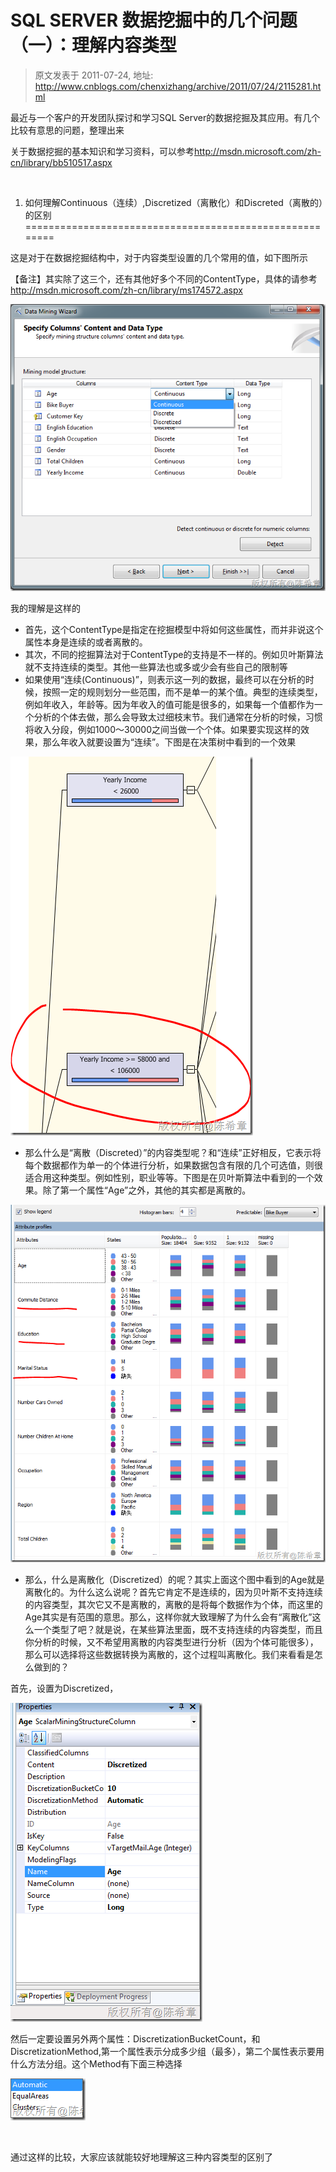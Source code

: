 # SQL SERVER 数据挖掘中的几个问题（一）：理解内容类型 
> 原文发表于 2011-07-24, 地址: http://www.cnblogs.com/chenxizhang/archive/2011/07/24/2115281.html 


最近与一个客户的开发团队探讨和学习SQL Server的数据挖掘及其应用。有几个比较有意思的问题，整理出来

 关于数据挖掘的基本知识和学习资料，可以参考<http://msdn.microsoft.com/zh-cn/library/bb510517.aspx>

  

 1. 如何理解Continuous（连续）,Discretized（离散化）和Discreted（离散的）的区别
========================================================

 这是对于在数据挖掘结构中，对于内容类型设置的几个常用的值，如下图所示

 【备注】其实除了这三个，还有其他好多个不同的ContentType，具体的请参考<http://msdn.microsoft.com/zh-cn/library/ms174572.aspx>

 [![image](./images/2115281-20110724111113588.png "image")](http://images.cnblogs.com/cnblogs_com/chenxizhang/201107/201107241111122605.png)

 我的理解是这样的

 * 首先，这个ContentType是指定在挖掘模型中将如何这些属性，而并非说这个属性本身是连续的或者离散的。
* 其次，不同的挖掘算法对于ContentType的支持是不一样的。例如贝叶斯算法就不支持连续的类型。其他一些算法也或多或少会有些自己的限制等
* 如果使用“连续(Continuous)”，则表示这一列的数据，最终可以在分析的时候，按照一定的规则划分一些范围，而不是单一的某个值。典型的连续类型，例如年收入，年龄等。因为年收入的值可能是很多的，如果每一个值都作为一个分析的个体去做，那么会导致太过细枝末节。我们通常在分析的时候，习惯将收入分段，例如1000～30000之间当做一个个体。如果要实现这样的效果，那么年收入就要设置为“连续”。下图是在决策树中看到的一个效果

 [![image](./images/2115281-201107241111139475.png "image")](http://images.cnblogs.com/cnblogs_com/chenxizhang/201107/201107241111136443.png)

 * 那么什么是“离散（Discreted）”的内容类型呢？和“连续”正好相反，它表示将每个数据都作为单一的个体进行分析，如果数据包含有限的几个可选值，则很适合用这种类型。例如性别，职业等等。下图是在贝叶斯算法中看到的一个效果。除了第一个属性“Age”之外，其他的其实都是离散的。

 [![image](./images/2115281-201107241111145788.png "image")](http://images.cnblogs.com/cnblogs_com/chenxizhang/201107/20110724111113522.png)

 * 那么，什么是离散化（Discretized）的呢？其实上面这个图中看到的Age就是离散化的。为什么这么说呢？首先它肯定不是连续的，因为贝叶斯不支持连续的内容类型，其次它又不是离散的，离散的是将每个数据作为个体，而这里的Age其实是有范围的意思。那么，这样你就大致理解了为什么会有“离散化”这么一个类型了吧？就是说，在某些算法里面，既不支持连续的内容类型，而且你分析的时候，又不希望用离散的内容类型进行分析（因为个体可能很多），那么可以选择将这些数据转换为离散的，这个过程叫离散化。我们来看看是怎么做到的？

 首先，设置为Discretized，

 [![image](./images/2115281-201107241111144883.png "image")](http://images.cnblogs.com/cnblogs_com/chenxizhang/201107/201107241111146311.png)

 然后一定要设置另外两个属性：DiscretizationBucketCount，和DiscretizationMethod,第一个属性表示分成多少组（最多），第二个属性表示要用什么方法分组。这个Method有下面三种选择

 [![image](./images/2115281-201107241111155722.png "image")](http://images.cnblogs.com/cnblogs_com/chenxizhang/201107/20110724111114738.png)

  

 通过这样的比较，大家应该就能较好地理解这三种内容类型的区别了

